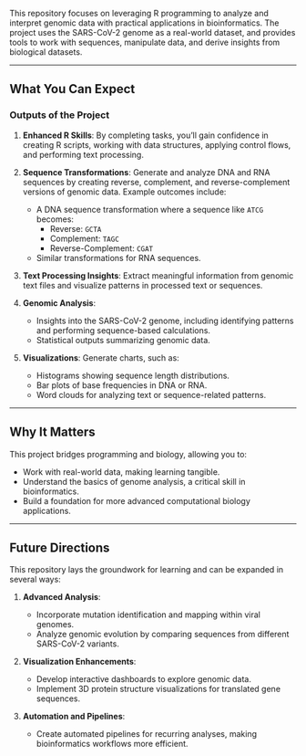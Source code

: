 This repository focuses on leveraging R programming to analyze and interpret genomic data with practical applications in bioinformatics. The project uses the SARS-CoV-2 genome as a real-world dataset, and provides tools to work with sequences, manipulate data, and derive insights from biological datasets.

---

## What You Can Expect

### **Outputs of the Project**

1. **Enhanced R Skills**: By completing tasks, you’ll gain confidence in creating R scripts, working with data structures, applying control flows, and performing text processing.

2. **Sequence Transformations**: Generate and analyze DNA and RNA sequences by creating reverse, complement, and reverse-complement versions of genomic data. Example outcomes include:
   - A DNA sequence transformation where a sequence like `ATCG` becomes:
     - Reverse: `GCTA`
     - Complement: `TAGC`
     - Reverse-Complement: `CGAT`
   - Similar transformations for RNA sequences.

3. **Text Processing Insights**: Extract meaningful information from genomic text files and visualize patterns in processed text or sequences.

4. **Genomic Analysis**:
   - Insights into the SARS-CoV-2 genome, including identifying patterns and performing sequence-based calculations.
   - Statistical outputs summarizing genomic data.

5. **Visualizations**: Generate charts, such as:
   - Histograms showing sequence length distributions.
   - Bar plots of base frequencies in DNA or RNA.
   - Word clouds for analyzing text or sequence-related patterns.

---

## Why It Matters

This project bridges programming and biology, allowing you to:
- Work with real-world data, making learning tangible.
- Understand the basics of genome analysis, a critical skill in bioinformatics.
- Build a foundation for more advanced computational biology applications.

---

## Future Directions

This repository lays the groundwork for learning and can be expanded in several ways:

1. **Advanced Analysis**:
   - Incorporate mutation identification and mapping within viral genomes.
   - Analyze genomic evolution by comparing sequences from different SARS-CoV-2 variants.

2. **Visualization Enhancements**:
   - Develop interactive dashboards to explore genomic data.
   - Implement 3D protein structure visualizations for translated gene sequences.

3. **Automation and Pipelines**:
   - Create automated pipelines for recurring analyses, making bioinformatics workflows more efficient.

